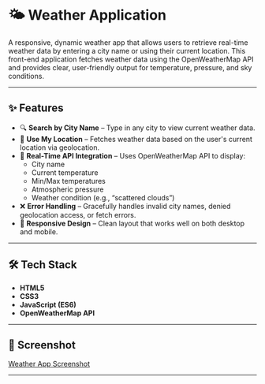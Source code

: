 # 🌤️ Weather Application

A responsive, dynamic weather app that allows users to retrieve real-time weather data by entering a city name or using their current location. This front-end application fetches weather data using the OpenWeatherMap API and provides clear, user-friendly output for temperature, pressure, and sky conditions.

---

## ✨ Features

- 🔍 **Search by City Name** – Type in any city to view current weather data.
- 📍 **Use My Location** – Fetches weather data based on the user's current location via geolocation.
- 📡 **Real-Time API Integration** – Uses OpenWeatherMap API to display:
  - City name
  - Current temperature
  - Min/Max temperatures
  - Atmospheric pressure
  - Weather condition (e.g., “scattered clouds”)
- ❌ **Error Handling** – Gracefully handles invalid city names, denied geolocation access, or fetch errors.
- 📱 **Responsive Design** – Clean layout that works well on both desktop and mobile.

---

## 🛠️ Tech Stack

- **HTML5**
- **CSS3**
- **JavaScript (ES6)**
- **OpenWeatherMap API**

---

## 📸 Screenshot

[Weather App Screenshot](Weather-Application.png)



---



